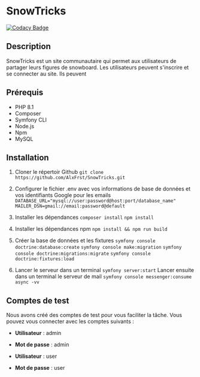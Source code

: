 # SnowTricks

[![Codacy Badge](https://app.codacy.com/project/badge/Grade/5c74b7abd7db494cb0b2191f9ec70381)](https://app.codacy.com/gh/AlxFrst/SnowTricks/dashboard?utm_source=gh&utm_medium=referral&utm_content=&utm_campaign=Badge_grade)

## Description
SnowTricks est un site communautaire qui permet aux utilisateurs de partager leurs figures de snowboard. Les utilisateurs peuvent s'inscrire et se connecter au site. Ils peuvent

## Prérequis
-  PHP 8.1
-  Composer
-  Symfony CLI
-  Node.js
-  Npm
-  MySQL

## Installation
1. Cloner le répertoir Github
```git clone https://github.com/AlxFrst/SnowTricks.git```

2. Configurer le fichier .env avec vos informations de base de données et vos identifiants Google pour les emails
```DATABASE_URL="mysql://user:password@host:port/database_name"```
```MAILER_DSN=gmail://email:password@default```

2. Installer les dépendances
```composer install```
```npm install```	

3. Installer les dépendances npm
```npm install && npm run build```

4. Créer la base de données et les fixtures
```symfony console doctrine:database:create```
```symfony console make:migration```
```symfony console doctrine:migrations:migrate```
```symfony console doctrine:fixtures:load```

5. Lancer le serveur dans un terminal
```symfony server:start```
Lancer ensuite dans un terminal le serveur de mail
```symfony console messenger:consume async -vv```


## Comptes de test
Nous avons créé des comptes de test pour vous faciliter la tâche. Vous pouvez vous connecter avec les comptes suivants :
-   **Utilisateur** : admin
-   **Mot de passe** : admin

-  **Utilisateur** : user
-   **Mot de passe** : user